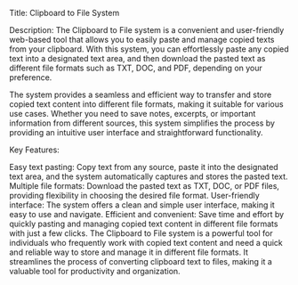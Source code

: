 Title: Clipboard to File System

Description: The Clipboard to File system is a convenient and user-friendly web-based tool that allows you to easily paste and manage copied texts from your clipboard. With this system, you can effortlessly paste any copied text into a designated text area, and then download the pasted text as different file formats such as TXT, DOC, and PDF, depending on your preference.

The system provides a seamless and efficient way to transfer and store copied text content into different file formats, making it suitable for various use cases. Whether you need to save notes, excerpts, or important information from different sources, this system simplifies the process by providing an intuitive user interface and straightforward functionality.

Key Features:

Easy text pasting: Copy text from any source, paste it into the designated text area, and the system automatically captures and stores the pasted text. Multiple file formats: Download the pasted text as TXT, DOC, or PDF files, providing flexibility in choosing the desired file format. User-friendly interface: The system offers a clean and simple user interface, making it easy to use and navigate. Efficient and convenient: Save time and effort by quickly pasting and managing copied text content in different file formats with just a few clicks. The Clipboard to File system is a powerful tool for individuals who frequently work with copied text content and need a quick and reliable way to store and manage it in different file formats. It streamlines the process of converting clipboard text to files, making it a valuable tool for productivity and organization.
